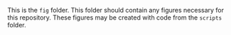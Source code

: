 This is the `fig` folder. This folder should contain any figures necessary for this repository. These figures may be created with code from the `scripts` folder.
